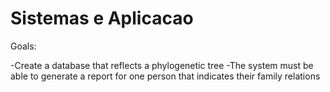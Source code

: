 # Sistemas e Aplicacao

Goals:

-Create a database that reflects a phylogenetic tree
-The system must be able to generate a report for one person that indicates their family relations

